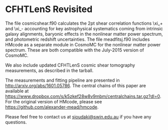 # CFHTLenS Revisited

The file cosmicshear.f90 calculates the 2pt shear correlation functions \xi_+ and \xi_- accounting for key astrophysical systematics coming from intrinsic galaxy alignments, baryonic effects in the nonlinear matter power spectrum, and photometric redshift uncertainties. The file meadfitsj.f90 includes HMcode as a separate module in CosmoMC for the nonlinear matter power spectrum. These are both compatible with the July-2015 version of CosmoMC. 

We also include updated CFHTLenS cosmic shear tomography measurements, as described in the tarball. 

The measurements and fitting pipeline are presented in http://arxiv.org/abs/1601.05786. The central chains of this paper are available at https://www.dropbox.com/s/k5zkef28w8v9mbm/centralchains.tar.gz?dl=0. For the original version of HMcode, please see https://github.com/alexander-mead/hmcode.

Please feel free to contact us at sjoudaki@swin.edu.au if you have any questions.
